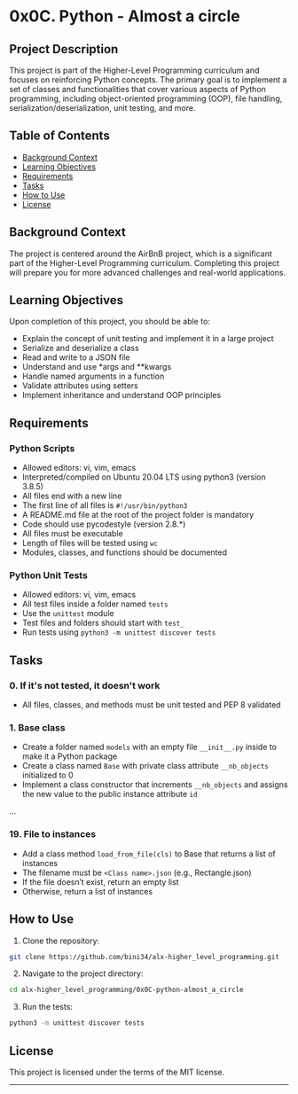 
# 0x0C. Python - Almost a circle

## Project Description

This project is part of the Higher-Level Programming curriculum and focuses on reinforcing Python concepts. The primary goal is to implement a set of classes and functionalities that cover various aspects of Python programming, including object-oriented programming (OOP), file handling, serialization/deserialization, unit testing, and more.

## Table of Contents

- [Background Context](#background-context)
- [Learning Objectives](#learning-objectives)
- [Requirements](#requirements)
- [Tasks](#tasks)
- [How to Use](#how-to-use)
- [License](#license)

## Background Context

The project is centered around the AirBnB project, which is a significant part of the Higher-Level Programming curriculum. Completing this project will prepare you for more advanced challenges and real-world applications.

## Learning Objectives

Upon completion of this project, you should be able to:

- Explain the concept of unit testing and implement it in a large project
- Serialize and deserialize a class
- Read and write to a JSON file
- Understand and use *args and **kwargs
- Handle named arguments in a function
- Validate attributes using setters
- Implement inheritance and understand OOP principles

## Requirements

### Python Scripts

- Allowed editors: vi, vim, emacs
- Interpreted/compiled on Ubuntu 20.04 LTS using python3 (version 3.8.5)
- All files end with a new line
- The first line of all files is `#!/usr/bin/python3`
- A README.md file at the root of the project folder is mandatory
- Code should use pycodestyle (version 2.8.*)
- All files must be executable
- Length of files will be tested using `wc`
- Modules, classes, and functions should be documented

### Python Unit Tests

- Allowed editors: vi, vim, emacs
- All test files inside a folder named `tests`
- Use the `unittest` module
- Test files and folders should start with `test_`
- Run tests using `python3 -m unittest discover tests`

## Tasks

### 0. If it's not tested, it doesn't work
- All files, classes, and methods must be unit tested and PEP 8 validated

### 1. Base class
- Create a folder named `models` with an empty file `__init__.py` inside to make it a Python package
- Create a class named `Base` with private class attribute `__nb_objects` initialized to 0
- Implement a class constructor that increments `__nb_objects` and assigns the new value to the public instance attribute `id`

...

### 19. File to instances
- Add a class method `load_from_file(cls)` to Base that returns a list of instances
- The filename must be `<Class name>.json` (e.g., Rectangle.json)
- If the file doesn’t exist, return an empty list
- Otherwise, return a list of instances

## How to Use

1. Clone the repository:

```bash
git clone https://github.com/bini34/alx-higher_level_programming.git
```

2. Navigate to the project directory:

```bash
cd alx-higher_level_programming/0x0C-python-almost_a_circle
```

3. Run the tests:

```bash
python3 -m unittest discover tests
```


## License

This project is licensed under the terms of the MIT license.

---
